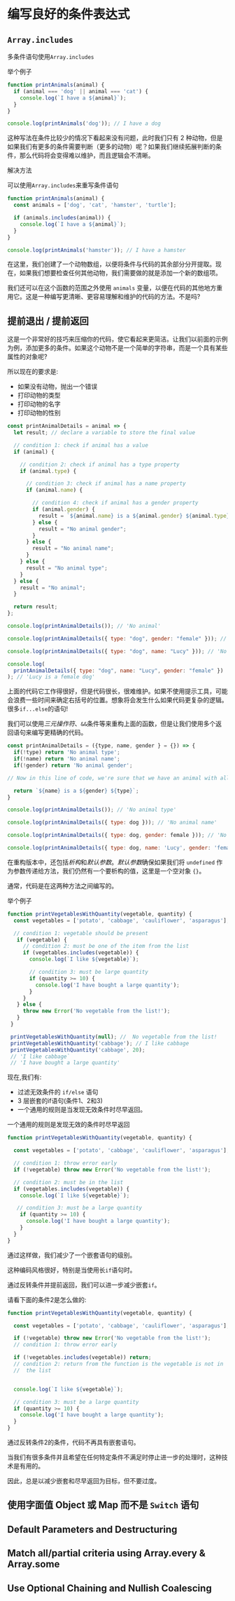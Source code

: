 # 编写良好的条件表达式

## `Array.includes`

多条件语句使用`Array.includes`

举个例子

```javascript
function printAnimals(animal) {
  if (animal === 'dog' || animal === 'cat') {
    console.log(`I have a ${animal}`);
  }
}

console.log(printAnimals('dog')); // I have a dog
```

这种写法在条件比较少的情况下看起来没有问题，此时我们只有 2 种动物，但是如果我们有更多的条件需要判断（更多的动物）呢？如果我们继续拓展判断的条件，那么代码将会变得难以维护，而且逻辑会不清晰。

解决方法

可以使用`Array.includes`来重写条件语句

```javascript
function printAnimals(animal) {
  const animals = ['dog', 'cat', 'hamster', 'turtle'];

  if (animals.includes(animal)) {
    console.log(`I have a ${animal}`);
  }
}

console.log(printAnimals('hamster')); // I have a hamster
```

在这里，我们创建了一个动物数组，以便将条件与代码的其余部分分开提取。现在，如果我们想要检查任何其他动物，我们需要做的就是添加一个新的数组项。

我们还可以在这个函数的范围之外使用 `animals` 变量，以便在代码的其他地方重用它。这是一种编写更清晰、更容易理解和维护的代码的方法。不是吗?

## 提前退出 / 提前返回

这是一个非常好的技巧来压缩你的代码，使它看起来更简洁。让我们以前面的示例为例，添加更多的条件。如果这个动物不是一个简单的字符串，而是一个具有某些属性的对象呢?

所以现在的要求是:

- 如果没有动物，抛出一个错误
- 打印动物的类型
- 打印动物的名字
- 打印动物的性别

```javascript
const printAnimalDetails = animal => {
  let result; // declare a variable to store the final value

  // condition 1: check if animal has a value
  if (animal) {

    // condition 2: check if animal has a type property
    if (animal.type) {

      // condition 3: check if animal has a name property
      if (animal.name) {

        // condition 4: check if animal has a gender property
        if (animal.gender) {
          result = `${animal.name} is a ${animal.gender} ${animal.type};`;
        } else {
          result = "No animal gender";
        }
      } else {
        result = "No animal name";
      }
    } else {
      result = "No animal type";
    }
  } else {
    result = "No animal";
  }

  return result;
};

console.log(printAnimalDetails()); // 'No animal'

console.log(printAnimalDetails({ type: "dog", gender: "female" })); // 'No animal name'

console.log(printAnimalDetails({ type: "dog", name: "Lucy" })); // 'No animal gender'

console.log(
  printAnimalDetails({ type: "dog", name: "Lucy", gender: "female" })
); // 'Lucy is a female dog'
```

上面的代码它工作得很好，但是代码很长，很难维护。如果不使用提示工具，可能会浪费一些时间来确定右括号的位置。想象将会发生什么如果代码更复杂的逻辑。很多`if...else`的语句!

我们可以使用*三元操作符*、`&&`条件等来重构上面的函数，但是让我们使用多个返回语句来编写更精确的代码。

```javascript
const printAnimalDetails = ({type, name, gender } = {}) => {
  if(!type) return 'No animal type';
  if(!name) return 'No animal name';
  if(!gender) return 'No animal gender';

// Now in this line of code, we're sure that we have an animal with all //the three properties here.

  return `${name} is a ${gender} ${type}`;
}

console.log(printAnimalDetails()); // 'No animal type'

console.log(printAnimalDetails({ type: dog })); // 'No animal name'

console.log(printAnimalDetails({ type: dog, gender: female })); // 'No animal name'

console.log(printAnimalDetails({ type: dog, name: 'Lucy', gender: 'female' })); // 'Lucy is a female dog'
```

在重构版本中，还包括*析构*和*默认参数*。*默认参数*确保如果我们将 `undefined` 作为参数传递给方法，我们仍然有一个要析构的值，这里是一个空对象 `{}`。

通常，代码是在这两种方法之间编写的。

举个例子

```javascript
function printVegetablesWithQuantity(vegetable, quantity) {
  const vegetables = ['potato', 'cabbage', 'cauliflower', 'asparagus'];

  // condition 1: vegetable should be present
   if (vegetable) {
     // condition 2: must be one of the item from the list
     if (vegetables.includes(vegetable)) {
       console.log(`I like ${vegetable}`);

       // condition 3: must be large quantity
       if (quantity >= 10) {
         console.log('I have bought a large quantity');
       }
     }
   } else {
     throw new Error('No vegetable from the list!');
   }
 }

 printVegetablesWithQuantity(null); //  No vegetable from the list!
 printVegetablesWithQuantity('cabbage'); // I like cabbage
 printVegetablesWithQuantity('cabbage', 20);
 // 'I like cabbage`
 // 'I have bought a large quantity'
```

现在,我们有:

- 过滤无效条件的 `if/else` 语句
- 3 层嵌套的if语句(条件1、2和3)
- 一个通用的规则是当发现无效条件时尽早返回。

一个通用的规则是发现无效的条件时尽早返回

```javascript
function printVegetablesWithQuantity(vegetable, quantity) {

  const vegetables = ['potato', 'cabbage', 'cauliflower', 'asparagus'];

  // condition 1: throw error early
  if (!vegetable) throw new Error('No vegetable from the list!');

  // condition 2: must be in the list
  if (vegetables.includes(vegetable)) {
    console.log(`I like ${vegetable}`);

   // condition 3: must be a large quantity
    if (quantity >= 10) {
      console.log('I have bought a large quantity');
    }
  }
}
```

通过这样做，我们减少了一个嵌套语句的级别。

这种编码风格很好，特别是当使用长`if`语句时。

通过反转条件并提前返回，我们可以进一步减少嵌套`if`。

请看下面的条件2是怎么做的:

```javascript
function printVegetablesWithQuantity(vegetable, quantity) {

  const vegetables = ['potato', 'cabbage', 'cauliflower', 'asparagus'];

  if (!vegetable) throw new Error('No vegetable from the list!');
  // condition 1: throw error early

  if (!vegetables.includes(vegetable)) return;
  // condition 2: return from the function is the vegetable is not in
  //  the list


  console.log(`I like ${vegetable}`);

  // condition 3: must be a large quantity
  if (quantity >= 10) {
    console.log('I have bought a large quantity');
  }
}
```

通过反转条件2的条件，代码不再具有嵌套语句。

当我们有很多条件并且希望在任何特定条件不满足时停止进一步的处理时，这种技术是有用的。

因此，总是以减少嵌套和尽早返回为目标，但不要过度。

## 使用字面值 Object 或 Map 而不是 `Switch` 语句

## Default Parameters and Destructuring

## Match all/partial criteria using Array.every & Array.some

## Use Optional Chaining and Nullish Coalescing
